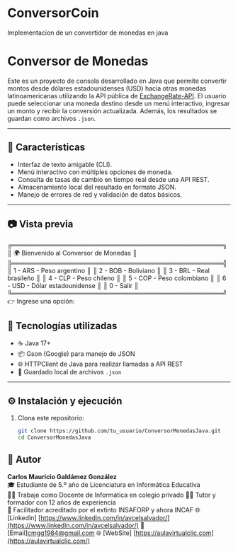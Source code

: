 # ConversorCoin
Implementacion de un convertidor de monedas en java
# Conversor de Monedas

Este es un proyecto de consola desarrollado en Java que permite convertir montos desde dólares estadounidenses (USD) hacia otras monedas latinoamericanas utilizando la API pública de [ExchangeRate-API](https://www.exchangerate-api.com/). El usuario puede seleccionar una moneda destino desde un menú interactivo, ingresar un monto y recibir la conversión actualizada. Además, los resultados se guardan como archivos `.json`.

---

## 📌 Características

- Interfaz de texto amigable (CLI).
- Menú interactivo con múltiples opciones de moneda.
- Consulta de tasas de cambio en tiempo real desde una API REST.
- Almacenamiento local del resultado en formato JSON.
- Manejo de errores de red y validación de datos básicos.

---

## 📷 Vista previa
╔════════════════════════════════════════════════╗ ║ 🌍 Bienvenido al Conversor de Monedas ║ ╠════════════════════════════════════════════════╣ ║ 1 - ARS - Peso argentino ║ ║ 2 - BOB - Boliviano ║ ║ 3 - BRL - Real brasileño ║ ║ 4 - CLP - Peso chileno ║ ║ 5 - COP - Peso colombiano ║ ║ 6 - USD - Dólar estadounidense ║ ║ 0 - Salir ║ ╚════════════════════════════════════════════════╝ 👉 Ingrese una opción:


## 🧪 Tecnologías utilizadas

- ☕ Java 17+
- 📦 Gson (Google) para manejo de JSON
- 🌐 HTTPClient de Java para realizar llamadas a API REST
- 📂 Guardado local de archivos `.json`

---

## ⚙️ Instalación y ejecución

1. Clona este repositorio:
   ```bash
   git clone https://github.com/tu_usuario/ConversorMonedasJava.git
   cd ConversorMonedasJava

## 👤 Autor

**Carlos Mauricio Galdámez González**  
🎓 Estudiante de 5.º año de Licenciatura en Informática Educativa  
👨‍🏫 Trabaje como Docente de Informática en colegio privado 
🧑‍🏫 Tutor y formador con 12 años de experiencia  
🏅 Facilitador acreditado por el extinto INSAFORP y ahora INCAF
🌐 [LinkedIn] [https://www.linkedin.com/in/avcelsalvador/](https://www.linkedin.com/in/avcelsalvador/)
📧 [Email]cmgg1984@gmail.com 
🌐 [WebSite] [https://aulavirtualclic.com](https://aulavirtualclic.com/)
